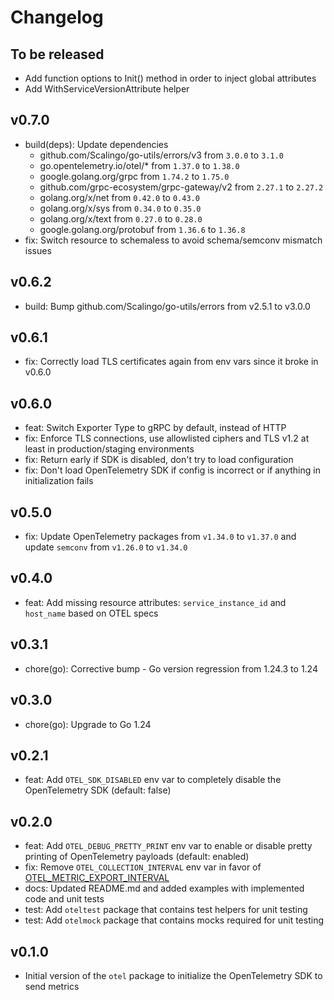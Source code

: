 # Changelog

## To be released

* Add function options to Init() method in order to inject global attributes
* Add WithServiceVersionAttribute helper

## v0.7.0

* build(deps): Update dependencies
  * github.com/Scalingo/go-utils/errors/v3 from `3.0.0` to `3.1.0`
  * go.opentelemetry.io/otel/* from `1.37.0` to `1.38.0`
  * google.golang.org/grpc from `1.74.2` to `1.75.0`
  * github.com/grpc-ecosystem/grpc-gateway/v2 from `2.27.1` to `2.27.2`
  * golang.org/x/net from `0.42.0` to `0.43.0`
  * golang.org/x/sys from `0.34.0` to `0.35.0`
  * golang.org/x/text from `0.27.0` to `0.28.0`
  * google.golang.org/protobuf from `1.36.6` to `1.36.8`
* fix: Switch resource to schemaless to avoid schema/semconv mismatch issues

## v0.6.2

* build: Bump github.com/Scalingo/go-utils/errors from v2.5.1 to v3.0.0

## v0.6.1

* fix: Correctly load TLS certificates again from env vars since it broke in v0.6.0

## v0.6.0

* feat: Switch Exporter Type to gRPC by default, instead of HTTP
* fix: Enforce TLS connections, use allowlisted ciphers and TLS v1.2 at least in production/staging environments
* fix: Return early if SDK is disabled, don't try to load configuration
* fix: Don't load OpenTelemetry SDK if config is incorrect or if anything in initialization fails

## v0.5.0

* fix: Update OpenTelemetry packages from `v1.34.0` to `v1.37.0` and update `semconv` from `v1.26.0` to `v1.34.0`

## v0.4.0

* feat: Add missing resource attributes: `service_instance_id` and `host_name` based on OTEL specs

## v0.3.1

* chore(go): Corrective bump - Go version regression from 1.24.3 to 1.24

## v0.3.0

* chore(go): Upgrade to Go 1.24

## v0.2.1

* feat: Add `OTEL_SDK_DISABLED` env var to completely disable the OpenTelemetry SDK (default: false)

## v0.2.0

* feat: Add `OTEL_DEBUG_PRETTY_PRINT` env var to enable or disable pretty printing of OpenTelemetry payloads (default: enabled)
* fix: Remove `OTEL_COLLECTION_INTERVAL` env var in favor of [OTEL_METRIC_EXPORT_INTERVAL](https://github.com/open-telemetry/opentelemetry-go/blob/a9cbc3d8dec7be22c7d3691ca1755f25c1702a1d/sdk/metric/env.go#L17)
* docs: Updated README.md and added examples with implemented code and unit tests
* test: Add `oteltest` package that contains test helpers for unit testing
* test: Add `otelmock` package that contains mocks required for unit testing

## v0.1.0

* Initial version of the `otel` package to initialize the OpenTelemetry SDK to send metrics
